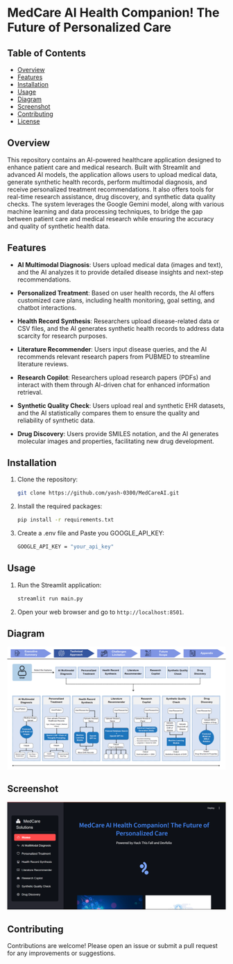 # MedCare AI Health Companion! The Future of Personalized Care

## Table of Contents

- [Overview](#overview)
- [Features](#features)
- [Installation](#installation)
- [Usage](#usage)
- [Diagram](#diagram)
- [Screenshot](#screenshot)
- [Contributing](#contributing)
- [License](#license)

## Overview
This repository contains an AI-powered healthcare application designed to enhance patient care and medical research. Built with Streamlit and advanced AI models, the application allows users to upload medical data, generate synthetic health records, perform multimodal diagnosis, and receive personalized treatment recommendations. It also offers tools for real-time research assistance, drug discovery, and synthetic data quality checks. The system leverages the Google Gemini model, along with various machine learning and data processing techniques, to bridge the gap between patient care and medical research while ensuring the accuracy and quality of synthetic health data.


## Features

- **AI Multimodal Diagnosis**: Users upload medical data (images and text), and the AI analyzes it to provide detailed disease insights and next-step recommendations.

- **Personalized Treatment**: Based on user health records, the AI offers customized care plans, including health monitoring, goal setting, and chatbot interactions.

- **Health Record Synthesis**: Researchers upload disease-related data or CSV files, and the AI generates synthetic health records to address data scarcity for research purposes.

- **Literature Recommender**: Users input disease queries, and the AI recommends relevant research papers from PUBMED to streamline literature reviews.

- **Research Copilot**: Researchers upload research papers (PDFs) and interact with them through AI-driven chat for enhanced information retrieval.

- **Synthetic Quality Check**: Users upload real and synthetic EHR datasets, and the AI statistically compares them to ensure the quality and reliability of synthetic data.

- **Drug Discovery**: Users provide SMILES notation, and the AI generates molecular images and properties, facilitating new drug development.


## Installation

1. Clone the repository:
   ```bash
   git clone https://github.com/yash-0300/MedCareAI.git
   ```

2. Install the required packages:
   ```bash
   pip install -r requirements.txt
   ```

3. Create a .env file and Paste you GOOGLE_API_KEY:
   ```bash
   GOOGLE_API_KEY = "your_api_key"
   ```

## Usage

1. Run the Streamlit application:
   ```bash
   streamlit run main.py
   ```
2. Open your web browser and go to `http://localhost:8501`.

## Diagram

![Architecture and User Flow](https://github.com/yash-0300/MedCareAI/blob/main/Images/MedCareAI_Tech.png)

## Screenshot

![Application Home Page](https://github.com/yash-0300/MedCareAI/blob/main/Images/medcareai_ss1.png)

## Contributing

Contributions are welcome! Please open an issue or submit a pull request for any improvements or suggestions.
